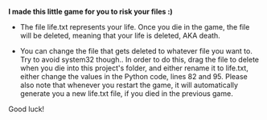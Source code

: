 **I made this little game for you to risk your files :)**


- The file life.txt represents your life. Once you die in the game, the file will be deleted, meaning that your life is deleted, AKA death.

- You can change the file that gets deleted to whatever file you want to. Try to avoid system32 though..
     In order to do this, drag the file to delete when you die into this project's folder, and either rename it to life.txt, either change the values in the Python code, lines 82 and 95.
     Please also note that whenever you restart the game, it will automatically generate you a new life.txt file, if you died in the previous game.


Good luck!
